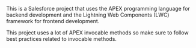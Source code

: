 This is a Salesforce project that uses the APEX programming language for backend development and the Lightning Web Components (LWC) framework for frontend development.

This project uses a lot of APEX invocable methods so make sure to follow best practices related to invocable methods.